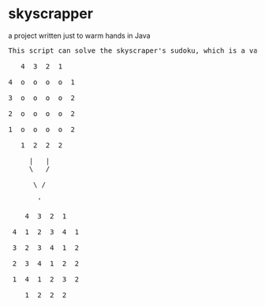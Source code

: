 # skyscrapper
a project written just to warm hands in Java


<pre>
This script can solve the skyscraper's sudoku, which is a variant of sudoku.

   4  3  2  1<br />
4  o  o  o  o  1<br />
3  o  o  o  o  2<br />
2  o  o  o  o  2<br />
1  o  o  o  o  2<br />
   1  2  2  2 <br />
     |   |
     \   /<br />
      \ /<br />
       '<br />
    4  3  2  1  <br />
 4  1  2  3  4  1 <br />
 3  2  3  4  1  2 <br />
 2  3  4  1  2  2 <br />
 1  4  1  2  3  2 <br />
    1  2  2  2   <br />

   </pre>
